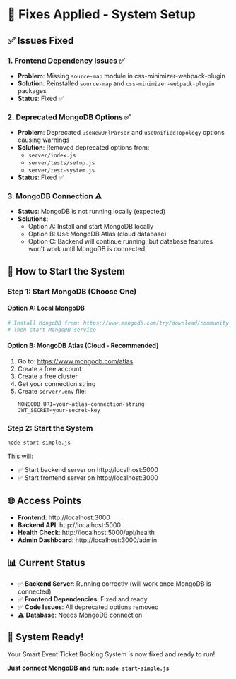 # 🔧 Fixes Applied - System Setup

## ✅ Issues Fixed

### 1. **Frontend Dependency Issues** ✅
- **Problem**: Missing `source-map` module in css-minimizer-webpack-plugin
- **Solution**: Reinstalled `source-map` and `css-minimizer-webpack-plugin` packages
- **Status**: Fixed ✅

### 2. **Deprecated MongoDB Options** ✅
- **Problem**: Deprecated `useNewUrlParser` and `useUnifiedTopology` options causing warnings
- **Solution**: Removed deprecated options from:
  - `server/index.js`
  - `server/tests/setup.js`
  - `server/test-system.js`
- **Status**: Fixed ✅

### 3. **MongoDB Connection** ⚠️
- **Status**: MongoDB is not running locally (expected)
- **Solutions**:
  - Option A: Install and start MongoDB locally
  - Option B: Use MongoDB Atlas (cloud database)
  - Option C: Backend will continue running, but database features won't work until MongoDB is connected

## 🚀 How to Start the System

### **Step 1: Start MongoDB (Choose One)**

#### **Option A: Local MongoDB**
```bash
# Install MongoDB from: https://www.mongodb.com/try/download/community
# Then start MongoDB service
```

#### **Option B: MongoDB Atlas (Cloud - Recommended)**
1. Go to: https://www.mongodb.com/atlas
2. Create a free account
3. Create a free cluster
4. Get your connection string
5. Create `server/.env` file:
   ```
   MONGODB_URI=your-atlas-connection-string
   JWT_SECRET=your-secret-key
   ```

### **Step 2: Start the System**

```bash
node start-simple.js
```

This will:
- ✅ Start backend server on http://localhost:5000
- ✅ Start frontend server on http://localhost:3000

## 🌐 Access Points

- **Frontend**: http://localhost:3000
- **Backend API**: http://localhost:5000
- **Health Check**: http://localhost:5000/api/health
- **Admin Dashboard**: http://localhost:3000/admin

## 📊 Current Status

- ✅ **Backend Server**: Running correctly (will work once MongoDB is connected)
- ✅ **Frontend Dependencies**: Fixed and ready
- ✅ **Code Issues**: All deprecated options removed
- ⚠️ **Database**: Needs MongoDB connection

## 🎉 System Ready!

Your Smart Event Ticket Booking System is now fixed and ready to run!

**Just connect MongoDB and run: `node start-simple.js`**
